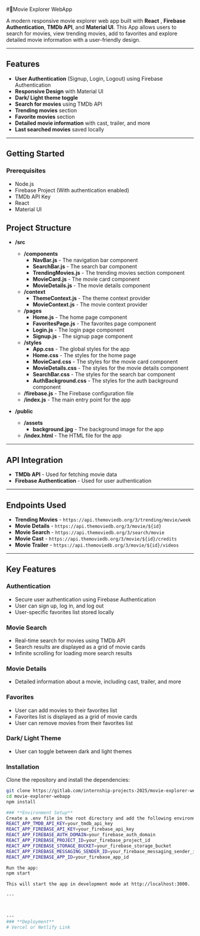 #🎥Movie Explorer WebApp

A modern responsive movie explorer web app built with **React** , **Firebase Authentication**, **TMDb API**, and **Material UI**. This App allows users to search for movies, view trending movies, add to favorites and explore detailed movie information with a user-friendly design.

---

## **Features**
- **User Authentication** (Signup, Login, Logout) using Firebase Authentication  
- **Responsive Design** with Material UI  
- **Dark/ Light theme toggle**  
- **Search for movies** using TMDb API  
- **Trending movies** section  
- **Favorite movies** section  
- **Detailed movie information** with cast, trailer, and more  
- **Last searched movies** saved locally  


---

## Getting Started

### **Prerequisites**
- Node.js  
- Firebase Project (With authentication enabled)  
- TMDb API Key  
- React  
- Material UI  

## **Project Structure** 
- **/src**
  - **/components**
    - **NavBar.js** - The navigation bar component
    - **SearchBar.js** - The search bar component
    - **TrendingMovies.js** - The trending movies section component
    - **MovieCard.js** - The movie card component
    - **MovieDetails.js** - The movie details component
  - **/context**
    - **ThemeContext.js** - The theme context provider
    - **MovieContext.js** - The movie context provider
  - **/pages**
    - **Home.js** - The home page component
    - **FavoritesPage.js** - The favorites page component
    - **Login.js** - The login page component
    - **Signup.js** - The signup page component
  - **/styles**
    - **App.css** - The global styles for the app
    - **Home.css** - The styles for the home page
    - **MovieCard.css** - The styles for the movie card component
    - **MovieDetails.css** - The styles for the movie details component
    - **SearchBar.css** - The styles for the search bar component
    - **AuthBackground.css** - The styles for the auth background component
  - **/firebase.js** - The Firebase configuration file
  - **/index.js** - The main entry point for the app

- **/public**
  - **/assets**
    - **background.jpg** - The background image for the app
  - **/index.html** - The HTML file for the app

---

## **API Integration**
- **TMDb API** - Used for fetching movie data  
- **Firebase Authentication** - Used for user authentication  

---

## **Endpoints Used**
- **Trending Movies** - `https://api.themoviedb.org/3/trending/movie/week`  
- **Movie Details** - `https://api.themoviedb.org/3/movie/${id}`  
- **Movie Search** - `https://api.themoviedb.org/3/search/movie`  
- **Movie Cast** - `https://api.themoviedb.org/3/movie/${id}/credits`  
- **Movie Trailer** - `https://api.themoviedb.org/3/movie/${id}/videos`  

---

## **Key Features**

### **Authentication**  
- Secure user authentication using Firebase Authentication  
- User can sign up, log in, and log out  
- User-specific favorites list stored locally  

### **Movie Search**  
- Real-time search for movies using TMDb API  
- Search results are displayed as a grid of movie cards  
- Infinite scrolling for loading more search results  

### **Movie Details**  
- Detailed information about a movie, including cast, trailer, and more  

### **Favorites**  
- User can add movies to their favorites list  
- Favorites list is displayed as a grid of movie cards  
- User can remove movies from their favorites list  

### **Dark/ Light Theme**  
- User can toggle between dark and light themes  



### **Installation**
Clone the repository and install the dependencies:
```bash
git clone https://gitlab.com/internship-projects-2025/movie-explorer-webapp.git
cd movie-explorer-webapp
npm install

### **Environment Setup**
Create a .env file in the root directory and add the following environment variables:
REACT_APP_TMDB_API_KEY=your_tmdb_api_key
REACT_APP_FIREBASE_API_KEY=your_firebase_api_key
REACT_APP_FIREBASE_AUTH_DOMAIN=your_firebase_auth_domain
REACT_APP_FIREBASE_PROJECT_ID=your_firebase_project_id
REACT_APP_FIREBASE_STORAGE_BUCKET=your_firebase_storage_bucket
REACT_APP_FIREBASE_MESSAGING_SENDER_ID=your_firebase_messaging_sender_id
REACT_APP_FIREBASE_APP_ID=your_firebase_app_id

Run the app:
npm start

This will start the app in development mode at http://localhost:3000.

---  



---
### **Deployment**
# Vercel or Netlify Link


